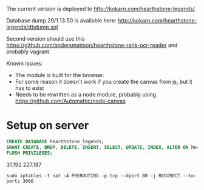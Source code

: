 The current version is deployed to http://kokarn.com/hearthstone-legends/

Database dump 29/1 13:50 is available here: http://kokarn.com/hearthstone-legends/dbdump.sql

Second version should use this https://github.com/andersmattson/hearthstone-rank-ocr-reader
and probably vagrant.

Known issues:

* The module is built for the browser.
* For some reason it doesn't work if you create the canvas from js, but it has to exist
* Needs to be rewritten as a node module, probably using https://github.com/Automattic/node-canvas

# Setup on server
```sql
CREATE DATABASE hearthstone_legends;
GRANT CREATE, DROP, DELETE, INSERT, SELECT, UPDATE, INDEX, ALTER ON hearthstone_legends.* to 'hearthstone'@'localhost' identified by '';
FLUSH PRIVILEGES;
```

31.192.227.187

```shell
sudo iptables -t nat -A PREROUTING -p tcp --dport 80 -j REDIRECT --to-ports 3000
```
